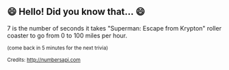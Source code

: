## :smile: Hello! Did you know that... :smile:
7 is the number of seconds it takes "Superman: Escape from Krypton" roller coaster to go from 0 to 100 miles per hour.

<sup>(come back in 5 minutes for the next trivia)</sup>


<sup>Credits: http://numbersapi.com</sup>
